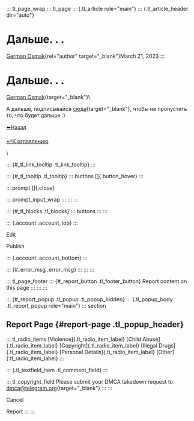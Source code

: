 ::: tl_page_wrap
::: tl_page
::: {.tl_article role="main"}
::: {.tl_article_header dir="auto"}
# Дальше. . .

[German Osmak](https://t.me/GJ_Osmak){rel="author" target="_blank"}March
21, 2023
:::

# Дальше. . . 

[German Osmak](https://t.me/GJ_Osmak){target="_blank"}\

А дальше, подписывайся [сюда](https://t.me/SciCarve){target="_blank"},
чтобы не пропустить то, что будет дальше :)

[⬅️Назад](/Glava-15-Summary-05-05)

[↩️К оглавлению](/two-turns-hist-03-21)

\

::: {#_tl_link_tooltip .tl_link_tooltip}
:::

::: {#_tl_tooltip .tl_tooltip}
::: buttons
[]{.button_hover}
:::

::: prompt
[]{.close}

::: prompt_input_wrap
:::
:::
:::

::: {#_tl_blocks .tl_blocks}
::: buttons
:::
:::

::: {.account .account_top}
:::

Edit

Publish

::: {.account .account_bottom}
:::

::: {#_error_msg .error_msg}
:::
:::
:::

::: tl_page_footer
::: {#_report_button .tl_footer_button}
Report content on this page
:::
:::
:::

::: {#_report_popup .tl_popup .tl_popup_hidden}
::: {.tl_popup_body .tl_report_popup role="main"}
::: section
## Report Page {#report-page .tl_popup_header}

::: tl_radio_items
[Violence]{.tl_radio_item_label} [Child Abuse]{.tl_radio_item_label}
[Copyright]{.tl_radio_item_label} [Illegal Drugs]{.tl_radio_item_label}
[Personal Details]{.tl_radio_item_label} [Other]{.tl_radio_item_label}
:::

::: {.tl_textfield_item .tl_comment_field}
:::

::: tl_copyright_field
Please submit your DMCA takedown request to
[dmca@telegram.org](mailto:dmca@telegram.org?subject=Report%20to%20Telegraph%20page%20%22%D0%94%D0%B0%D0%BB%D1%8C%D1%88%D0%B5.%20.%20.%22&body=Reported%20page%3A%20https%3A%2F%2Ftelegra.ph%2FDalshe-03-21%0A%0A%0A){target="_blank"}
:::
:::

Cancel

Report
:::
:::
